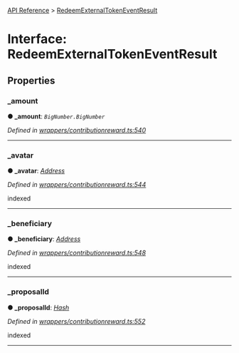 [API Reference](../README.md) > [RedeemExternalTokenEventResult](../interfaces/RedeemExternalTokenEventResult.md)



# Interface: RedeemExternalTokenEventResult


## Properties
<a id="_amount"></a>

###  _amount

**●  _amount**:  *`BigNumber.BigNumber`* 

*Defined in [wrappers/contributionreward.ts:540](https://github.com/daostack/arc.js/blob/42de6847/lib/wrappers/contributionreward.ts#L540)*





___

<a id="_avatar"></a>

###  _avatar

**●  _avatar**:  *[Address](../#Address)* 

*Defined in [wrappers/contributionreward.ts:544](https://github.com/daostack/arc.js/blob/42de6847/lib/wrappers/contributionreward.ts#L544)*



indexed




___

<a id="_beneficiary"></a>

###  _beneficiary

**●  _beneficiary**:  *[Address](../#Address)* 

*Defined in [wrappers/contributionreward.ts:548](https://github.com/daostack/arc.js/blob/42de6847/lib/wrappers/contributionreward.ts#L548)*



indexed




___

<a id="_proposalId"></a>

###  _proposalId

**●  _proposalId**:  *[Hash](../#Hash)* 

*Defined in [wrappers/contributionreward.ts:552](https://github.com/daostack/arc.js/blob/42de6847/lib/wrappers/contributionreward.ts#L552)*



indexed




___



